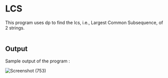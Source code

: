 # LCS
This program uses dp to find the lcs, i.e., Largest Common Subsequence, of 2 strings.
<br>
<br>

## Output
Sample output of the program :<br>

![Screenshot (753)](https://user-images.githubusercontent.com/30381993/174607181-358e59a9-68ae-4ff0-a1af-2e05f208def5.png)
